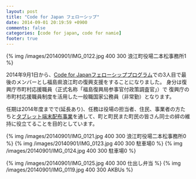 ```yaml
---
layout: post
title: "Code for Japan フェローシップ"
date: 2014-09-01 20:19:59 +0900
comments: false
categories: [code for japan, code for namie]
footer: true
---
```


{% img /images/20140901/IMG_0122.jpg 400 300 浪江町役場二本松事務所1 %}

2014年9月1日から、[Code for Japanフェローシッププログラム](http://blog.code4japan.org/post/81638384567/release-namie)での3人目で最後のメンバーとし福島県浪江町の復興支援をすることになりました。
身分は復興庁市町村応援職員（正式名称「福島復興局参事官付政策調査官」）で
復興庁の市町村応援職員制度を活用した一般職国家公務員（非常勤）となります。


任期は2014年度までで(延長あり)、任務は役場の担当者、住民、事業者の方たちと[タブレット端末配布事業](http://www.town.namie.fukushima.jp/soshiki/2/201405tablet.html)を通して、町と町民また町民の皆さん同士の絆の維持に役立てることを目的としています。  

{% img /images/20140901/IMG_0121.jpg 400 300 浪江町役場二本松事務所0 %}
{% img /images/20140901/IMG_0123.jpg 400 300 駐車場0 %}
{% img /images/20140901/IMG_0124.jpg 400 300 駐車場0 %}



{% img /images/20140901/IMG_0125.jpg 400 300 仕出し弁当 %}
{% img /images/20140901/IMG_0119.jpg 400 300 AKBUs %}




